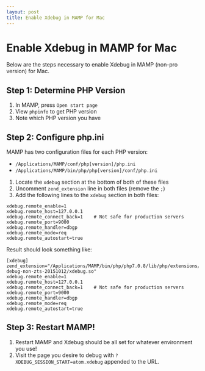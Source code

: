 ```yaml
---
layout: post
title: Enable Xdebug in MAMP for Mac
---
```


# Enable Xdebug in MAMP for Mac

Below are the steps necessary to enable Xdebug in MAMP (non-pro version) for Mac.

## Step 1: Determine PHP Version

1. In MAMP, press `Open start page`
2. View `phpinfo` to get PHP version
3. Note which PHP version you have

## Step 2: Configure php.ini

MAMP has two configuration files for each PHP version:

- `/Applications/MAMP/conf/php[version]/php.ini`
- `/Applications/MAMP/bin/php/php[version]/conf/php.ini`


1. Locate the `xdebug` section at the bottom of both of these files
2. Uncomment `zend_extension` line in both files (remove the `;`)
3. Add the following lines to the `xdebug` section in both files:

```
xdebug.remote_enable=1
xdebug.remote_host=127.0.0.1
xdebug.remote_connect_back=1    # Not safe for production servers
xdebug.remote_port=9000
xdebug.remote_handler=dbgp
xdebug.remote_mode=req
xdebug.remote_autostart=true
```

Result should look something like:

```
[xdebug]
zend_extension="/Applications/MAMP/bin/php/php7.0.8/lib/php/extensions/no-debug-non-zts-20151012/xdebug.so"
xdebug.remote_enable=1
xdebug.remote_host=127.0.0.1
xdebug.remote_connect_back=1    # Not safe for production servers
xdebug.remote_port=9000
xdebug.remote_handler=dbgp
xdebug.remote_mode=req
xdebug.remote_autostart=true
```

## Step 3: Restart MAMP!

1. Restart MAMP and Xdebug should be all set for whatever environment you use!
2. Visit the page you desire to debug with `?XDEBUG_SESSION_START=atom.xdebug` appended to the URL.

